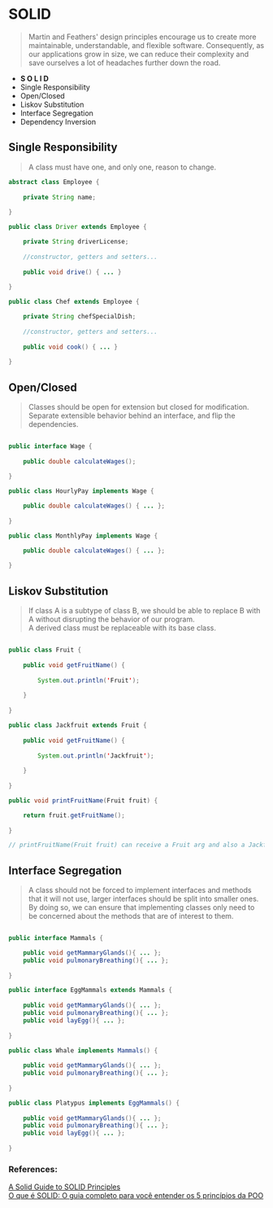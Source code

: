 # SOLID
> Martin and Feathers' design principles encourage us to create more maintainable, understandable, and flexible software. Consequently, as our applications grow in size, we can reduce their complexity and save ourselves a lot of headaches further down the road.

- **S O L I D**
- Single Responsibility
- Open/Closed
- Liskov Substitution
- Interface Segregation
- Dependency Inversion

## Single Responsibility

> A class must have one, and only one, reason to change.

``` java
abstract class Employee {
    
    private String name;
    
}

public class Driver extends Employee {

    private String driverLicense;
    
    //constructor, getters and setters...
    
    public void drive() { ... }
    
}

public class Chef extends Employee {

    private String chefSpecialDish;
    
    //constructor, getters and setters...
    
    public void cook() { ... }
    
}
```

## Open/Closed

> Classes should be open for extension but closed for modification.  
> Separate extensible behavior behind an interface, and flip the dependencies.

``` java

public interface Wage {
    
    public double calculateWages();
    
}

public class HourlyPay implements Wage {

    public double calculateWages() { ... };
    
}

public class MonthlyPay implements Wage {

    public double calculateWages() { ... };
    
}

```
## Liskov Substitution

>  If class A is a subtype of class B, we should be able to replace B with A without disrupting the behavior of our program.  
> A derived class must be replaceable with its base class.

``` java

public class Fruit {
    
    public void getFruitName() {
    
        System.out.println('Fruit');
        
    }
    
}

public class Jackfruit extends Fruit {
    
    public void getFruitName() {
    
        System.out.println('Jackfruit');
        
    }
    
}

public void printFruitName(Fruit fruit) {

    return fruit.getFruitName();
    
}

// printFruitName(Fruit fruit) can receive a Fruit arg and also a Jackfruit arg.

```

## Interface Segregation

>  A class should not be forced to implement interfaces and methods that it will not use, larger interfaces should be split into smaller ones. By doing so, we can ensure that implementing classes only need to be concerned about the methods that are of interest to them.

``` java

public interface Mammals {

    public void getMammaryGlands(){ ... };
    public void pulmonaryBreathing(){ ... };
    
}

public interface EggMammals extends Mammals {
    
    public void getMammaryGlands(){ ... };
    public void pulmonaryBreathing(){ ... };
    public void layEgg(){ ... };
    
}

public class Whale implements Mammals() {
    
    public void getMammaryGlands(){ ... };
    public void pulmonaryBreathing(){ ... };
    
}

public class Platypus implements EggMammals() {
    
    public void getMammaryGlands(){ ... };
    public void pulmonaryBreathing(){ ... };
    public void layEgg(){ ... };
    
}

```

### References:

[A Solid Guide to SOLID Principles](https://www.baeldung.com/solid-principles)  
[O que é SOLID: O guia completo para você entender os 5 princípios da POO](https://medium.com/desenvolvendo-com-paixao/o-que-é-solid-o-guia-completo-para-você-entender-os-5-princípios-da-poo-2b937b3fc530)
